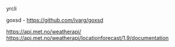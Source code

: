 yrcli

goxsd - https://github.com/ivarg/goxsd

https://api.met.no/weatherapi/
https://api.met.no/weatherapi/locationforecast/1.9/documentation
